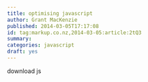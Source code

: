 ```yaml
---
title: optimising javascript
author: Grant MacKenzie
published: 2014-03-05T17:17:08
id: tag:markup.co.nz,2014-03-05:article:2tQ3
summary:
categories: javascript
draft: yes
---
```


download js
